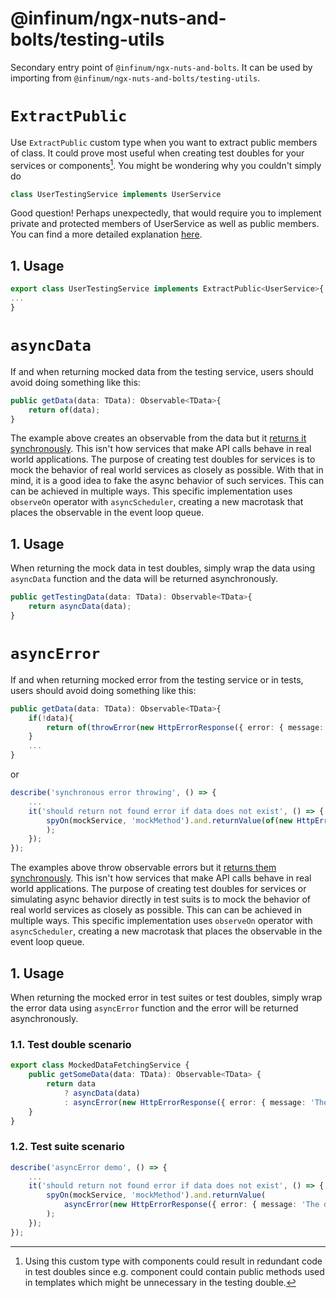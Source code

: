 # @infinum/ngx-nuts-and-bolts/testing-utils

Secondary entry point of `@infinum/ngx-nuts-and-bolts`. It can be used by importing from `@infinum/ngx-nuts-and-bolts/testing-utils`.

# `ExtractPublic`

Use `ExtractPublic` custom type when you want to extract public members of class. It could prove most useful when creating test doubles for your services or components[^1].
You might be wondering why you couldn't simply do

```ts
class UserTestingService implements UserService
```

Good question! Perhaps unexpectedly, that would require you to implement private and protected members of UserService as well as public members. You can find a more detailed explanation [here](https://github.com/Microsoft/TypeScript/issues/18499).

## 1. Usage

```ts
export class UserTestingService implements ExtractPublic<UserService>{
...
}
```

[^1]: Using this custom type with components could result in redundant code in test doubles since e.g. component could contain public methods used in templates which might be unnecessary in the testing double.

# `asyncData`

If and when returning mocked data from the testing service, users should avoid doing something like this:

```ts
public getData(data: TData): Observable<TData>{
	return of(data);
}
```

The example above creates an observable from the data but it [returns it synchronously](https://stackblitz.com/edit/rxjs-hx8yos?devtoolsheight=60). This isn't how services that make API calls behave in real world applications.
The purpose of creating test doubles for services is to mock the behavior of real world services as closely as possible. With that in mind, it is a good idea to fake the async behavior of such services. This can can be achieved in multiple ways.
This specific implementation uses `observeOn` operator with `asyncScheduler`, creating a new macrotask that places the observable in the event loop queue.

## 1. Usage

When returning the mock data in test doubles, simply wrap the data using `asyncData` function and the data will be returned asynchronously.

```ts
public getTestingData(data: TData): Observable<TData>{
	return asyncData(data);
}
```

# `asyncError`

If and when returning mocked error from the testing service or in tests, users should avoid doing something like this:

```ts
public getData(data: TData): Observable<TData>{
	if(!data){
		return of(throwError(new HttpErrorResponse({ error: { message: 'The data cannot be found' }, status: 404 })));
	}
	...
}
```

or

```ts
describe('synchronous error throwing', () => {
	...
	it('should return not found error if data does not exist', () => {
		spyOn(mockService, 'mockMethod').and.returnValue(of(new HttpErrorResponse({ error: { message: 'The data cannot be found' }, status: 404 })));
		);
	});
});

```

The examples above throw observable errors but it [returns them synchronously](https://stackblitz.com/edit/rxjs-hx8yos?devtoolsheight=60). This isn't how services that make API calls behave in real world applications.
The purpose of creating test doubles for services or simulating async behavior directly in test suits is to mock the behavior of real world services as closely as possible. This can can be achieved in multiple ways.
This specific implementation uses `observeOn` operator with `asyncScheduler`, creating a new macrotask that places the observable in the event loop queue.

## 1. Usage

When returning the mocked error in test suites or test doubles, simply wrap the error data using `asyncError` function and the error will be returned asynchronously.

### 1.1. Test double scenario

```ts
export class MockedDataFetchingService {
	public getSomeData(data: TData): Observable<TData> {
		return data
			? asyncData(data)
			: asyncError(new HttpErrorResponse({ error: { message: 'The data cannot be found' }, status: 404 }));
	}
}
```

### 1.2. Test suite scenario

```ts
describe('asyncError demo', () => {
	...
	it('should return not found error if data does not exist', () => {
		spyOn(mockService, 'mockMethod').and.returnValue(
			asyncError(new HttpErrorResponse({ error: { message: 'The data cannot be found' }, status: 404 }))
		);
	});
});
```
